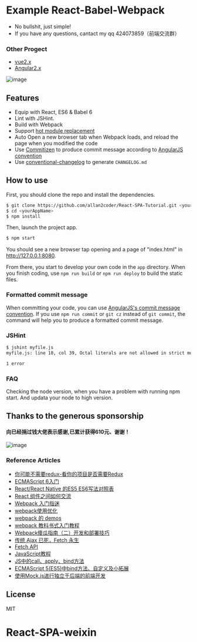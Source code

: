 # Example React-Babel-Webpack

- No bullshit, just simple!
- If you have any questions, cantact my qq 424073859（前端交流群）

### Other Progect
- [vue2.x](https://github.com/allan2coder/VUE2-SPA-Tutorial)
- [Angular2.x](https://github.com/allan2coder/Angular2-SPA)

![image](https://raw.githubusercontent.com/allan2coder/react-spa/master/screenshots/jdfw.gif)

## Features
- Equip with React, ES6 & Babel 6
- Lint with JSHint.
- Build with Webpack
- Support [hot module replacement](https://webpack.github.io/docs/hot-module-replacement.html)
- Auto Open a new browser tab when Webpack loads, and reload the page when you modified the code
- Use [Commitizen](https://github.com/commitizen/cz-cli) to produce commit message according to [AngularJS convention](https://github.com/angular/angular.js/blob/master/CONTRIBUTING.md#-git-commit-guidelines)
- Use [conventional-changelog](https://github.com/ajoslin/conventional-changelog) to generate `CHANGELOG.md`


## How to use

First, you should clone the repo and install the dependencies.

```bash
$ git clone https://github.com/allan2coder/React-SPA-Tutorial.git <yourAppName>
$ cd <yourAppName>
$ npm install
```

Then, launch the project app.

```bash
$ npm start
```

You should see a new browser tap opening and a page of "index.html" in http://127.0.0.1:8080.

From there, you start to develop your own code in the `app` directory. When you finish coding, use `npm run build` or `npm run deploy` to build the static files.

### Formatted commit message

When committing your code, you can use [AngularJS's commit message convention](https://github.com/angular/angular.js/blob/master/CONTRIBUTING.md#-git-commit-guidelines).
If you use `npm run commit` or `git cz` instead of `git commit`, the command will help you to produce a formatted commit message.

### JSHint

```bash
$ jshint myfile.js
myfile.js: line 10, col 39, Octal literals are not allowed in strict mode.

1 error
```

### FAQ
Checking the node version, when you have a problem with running npm start. And updata your node to high version.

## Thanks to the generous sponsorship
#### 向已经捐过钱大佬表示感谢,已累计获得610元、谢谢！
![image](https://raw.githubusercontent.com/allan2coder/weixinApp/master/image/donate.jpg)


### Reference Articles
* [你可能不需要redux-看你的项目是否需要Redux](http://www.ruanyifeng.com/blog/2016/09/redux_tutorial_part_one_basic_usages.html)
* [ECMAScript 6入门](http://es6.ruanyifeng.com/)
* [React/React Native 的ES5 ES6写法对照表](http://bbs.reactnative.cn/topic/15/react-react-native-%E7%9A%84es5-es6%E5%86%99%E6%B3%95%E5%AF%B9%E7%85%A7%E8%A1%A8)
* [React 组件之间如何交流](http://www.tuicool.com/articles/AzQzEbq)
* [Webpack 入门指迷](https://segmentfault.com/a/1190000002551952)
* [webpack使用优化](https://github.com/lcxfs1991/blog/issues/2)
* [webpack 的 demos](http://zhizhi.betahouse.us/2015/09/27/yi-webpackde-demos/)
* [webpack 教科书式入门教程](https://segmentfault.com/a/1190000005022872)
* [Webpack傻瓜指南（二）开发和部署技巧](https://zhuanlan.zhihu.com/p/20397902)
* [传统 Ajax 已死，Fetch 永生](http://www.jianshu.com/p/THLARe#)
* [Fetch API](https://github.github.io/fetch/)
* [JavaScript教程](http://www.liaoxuefeng.com/wiki/001434446689867b27157e896e74d51a89c25cc8b43bdb3000)
* [JS中的call、apply、bind方法](http://www.tuicool.com/articles/EVF3Eb)
* [ECMAScript 5(ES5)中bind方法、自定义及小拓展](http://www.zhangxinxu.com/wordpress/2012/10/ecmascript-es5-bind-array-slice-call-apply/)
* [使用Mock.js进行独立于后端的前端开发](https://segmentfault.com/a/1190000003087224)

## License

MIT
# React-SPA-weixin
